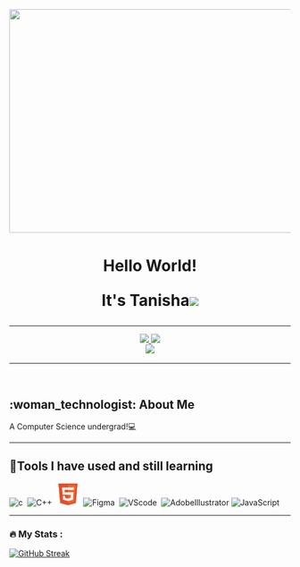 <div id="header" align="center">
  <img src="https://media.giphy.com/media/L1R1tvI9svkIWwpVYr/giphy.gif" width="700" height="400"/>
</div>
<h1 align="center">
  Hello World!
  <p>It's Tanisha<img src="https://media.giphy.com/media/hvRJCLFzcasrR4ia7z/giphy.gif" width="30px"/></p>
</h1>

---

<div align="center">
 <a href="https://instagram.com/tanishaaarts?igshid=ZDdkNTZiNTM=">
  <img height="50" src="https://user-images.githubusercontent.com/114300837/216694908-0424f049-5ace-41d9-9701-96be80d4622c.png"/>
 </a>
 <a href="https://www.linkedin.com/in/tanisha-pattnaik-3b7038244/">
  <img height="50" src="https://user-images.githubusercontent.com/114300837/216697512-82c929ec-ec0f-452e-81b7-499bd1d61c83.png"/>
 </a>
 
</div>
<div align="center">
  <img src="https://media.giphy.com/media/3og0INdmjMr8BIiIlG/giphy.gif" width="400" />
</div>

---

<div  id="badges">
  <img src="https://komarev.com/ghpvc/?username=tanisha11do&style=flat-square&color=blue" alt=""/>
</div>

<h2> :woman_technologist: About Me </h2>
<p>
  A Computer Science undergrad!💻
</p>

---

<div>
  <h2>🚀Tools I have used and still learning</h2>
  <img src="https://cdn.jsdelivr.net/gh/devicons/devicon/icons/c/c-original.svg" title="C" alt="c" width="40" height="40"/>&nbsp;
  <img src="https://cdn.jsdelivr.net/gh/devicons/devicon/icons/cplusplus/cplusplus-original.svg" title="C++" alt="C++" width="40" height="40"/>&nbsp;
  <img src="https://github.com/devicons/devicon/blob/master/icons/html5/html5-original.svg" title="HTML5" alt="HTML" width="40" height="40"/>&nbsp;
  <img src="https://cdn.jsdelivr.net/gh/devicons/devicon/icons/figma/figma-original.svg" title="Figma" alt="Figma" width="40" height="40"/>&nbsp;
  <img src="https://cdn.jsdelivr.net/gh/devicons/devicon/icons/vscode/vscode-original.svg" title="VSCode" alt="VScode" width="40" height="40"/>&nbsp;
  <img src="https://cdn.jsdelivr.net/gh/devicons/devicon/icons/illustrator/illustrator-plain.svg" title="AdobeIllustrator" alt="AdobeIllustrator" width="40" height="40"/>
  <img src="https://cdn.jsdelivr.net/gh/devicons/devicon/icons/javascript/javascript-original.svg" title="JavaScript" alt="JavaScript" width="40" height="40"//>
</div>

---

### :fire: My Stats :
[![GitHub Streak](http://github-readme-streak-stats.herokuapp.com?user=tanisha11do&theme=dark&background=000000)](https://git.io/streak-stats)




